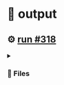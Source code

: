 # 📝  output 

## ⚙️ [run #318](https://github.com/jwenerd/ytm-dl/actions/runs/7809509918)

<details>

<summary>

### 📁 Files

</summary>

|                                                                       |lines|size|bytes |
|-----------------------------------------------------------------------|-----|----|------|
|[`output/history.csv` ](output/history.csv)                            |2225 |216K|218100|
|[`output/library_albums.csv` ](output/library_albums.csv)              |950  |68K |66387 |
|[`output/library_songs.csv` ](output/library_songs.csv)                |3002 |252K|257468|
|[`output/library_artists.csv` ](output/library_artists.csv)            |2114 |96K |95925 |
|[`output/liked_songs.csv` ](output/liked_songs.csv)                    |1467 |128K|127353|
|[`output/library_subscriptions.csv` ](output/library_subscriptions.csv)|70   |4.0K|2752  |

</details>